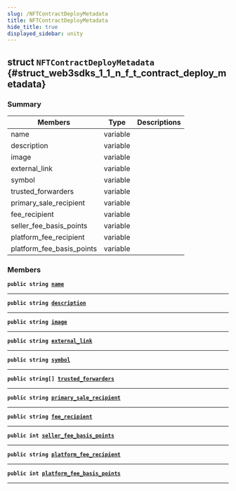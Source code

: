 ```yaml
---
slug: /NFTContractDeployMetadata
title: NFTContractDeployMetadata
hide_title: true
displayed_sidebar: unity
---
```


## struct `NFTContractDeployMetadata` {#struct_web3sdks_1_1_n_f_t_contract_deploy_metadata}

### Summary

| Members                   | Type     | Descriptions |
| ------------------------- | -------- | ------------ |
| name                      | variable |              |
| description               | variable |              |
| image                     | variable |              |
| external_link             | variable |              |
| symbol                    | variable |              |
| trusted_forwarders        | variable |              |
| primary_sale_recipient    | variable |              |
| fee_recipient             | variable |              |
| seller_fee_basis_points   | variable |              |
| platform_fee_recipient    | variable |              |
| platform_fee_basis_points | variable |              |

### Members

**`public string `[`name`](#struct_web3sdks_1_1_n_f_t_contract_deploy_metadata_1a4b97d41d487ee6334e4974e1a8381147)**

---

**`public string `[`description`](#struct_web3sdks_1_1_n_f_t_contract_deploy_metadata_1a0df73ed29a5160dd3e73ca9570ca7654)**

---

**`public string `[`image`](#struct_web3sdks_1_1_n_f_t_contract_deploy_metadata_1a0c2df5783e01c3079bbfe3dd22264391)**

---

**`public string `[`external_link`](#struct_web3sdks_1_1_n_f_t_contract_deploy_metadata_1a638520c72abc8e56d7df69c1c4b1aad5)**

---

**`public string `[`symbol`](#struct_web3sdks_1_1_n_f_t_contract_deploy_metadata_1a5867513233a5dab83ce30f15d702d121)**

---

**`public string[] `[`trusted_forwarders`](#struct_web3sdks_1_1_n_f_t_contract_deploy_metadata_1aa1d7dcc9496efc970a2961240eda46f8)**

---

**`public string `[`primary_sale_recipient`](#struct_web3sdks_1_1_n_f_t_contract_deploy_metadata_1ab3e82c94d34bb3ad27154d5d4ff9a1a2)**

---

**`public string `[`fee_recipient`](#struct_web3sdks_1_1_n_f_t_contract_deploy_metadata_1a23c4817bdcf41aa3b368d4f518ead9b4)**

---

**`public int `[`seller_fee_basis_points`](#struct_web3sdks_1_1_n_f_t_contract_deploy_metadata_1a71505e0072a9002c7fcd32785bd1347f)**

---

**`public string `[`platform_fee_recipient`](#struct_web3sdks_1_1_n_f_t_contract_deploy_metadata_1a307837f41246b7095d4ec5bcb2d9c361)**

---

**`public int `[`platform_fee_basis_points`](#struct_web3sdks_1_1_n_f_t_contract_deploy_metadata_1a19ac280b158ac428d7873d7df02ce3b8)**

---
